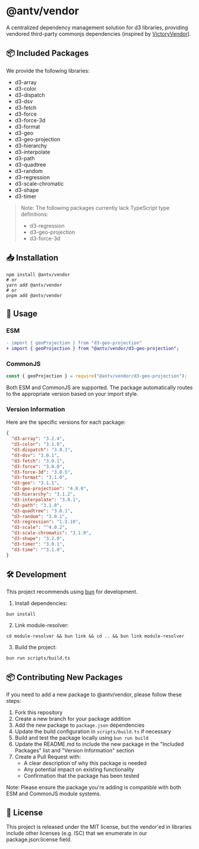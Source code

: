 # @antv/vendor

A centralized dependency management solution for d3 libraries, providing vendored third-party commonjs dependencies (inspired by [VictoryVendor](https://github.com/FormidableLabs/victory/tree/main/packages/victory-vendor)).

## 📦 Included Packages

We provide the following libraries:

- d3-array
- d3-color
- d3-dispatch
- d3-dsv
- d3-fetch
- d3-force
- d3-force-3d
- d3-format
- d3-geo
- d3-geo-projection
- d3-hierarchy
- d3-interpolate
- d3-path
- d3-quadtree
- d3-random
- d3-regression
- d3-scale-chromatic
- d3-shape
- d3-timer

> Note: The following packages currently lack TypeScript type definitions:
>
> - d3-regression
> - d3-geo-projection
> - d3-force-3d

## 📥 Installation

```shell
npm install @antv/vendor
# or
yarn add @antv/vendor
# or
pnpm add @antv/vendor
```

## 🔄 Usage

### ESM

```diff
- import { geoProjection } from "d3-geo-projection"
+ import { geoProjection } from "@antv/vendor/d3-geo-projection";
```

### CommonJS

```js
const { geoProjection } = require("@antv/vendor/d3-geo-projection");
```

Both ESM and CommonJS are supported. The package automatically routes to the appropriate version based on your import style.

### Version Information

Here are the specific versions for each package:

```json
{
  "d3-array": "3.2.4",
  "d3-color": "3.1.0",
  "d3-dispatch": "3.0.1",
  "d3-dsv": "3.0.1",
  "d3-fetch": "3.0.1",
  "d3-force": "3.0.0",
  "d3-force-3d": "3.0.5",
  "d3-format": "3.1.0",
  "d3-geo": "3.1.1",
  "d3-geo-projection": "4.0.0",
  "d3-hierarchy": "3.1.2",
  "d3-interpolate": "3.0.1",
  "d3-path": "3.1.0",
  "d3-quadtree": "3.0.1",
  "d3-random": "3.0.1",
  "d3-regression": "1.3.10",
  "d3-scale": "^4.0.2",
  "d3-scale-chromatic": "3.1.0",
  "d3-shape": "3.2.0",
  "d3-timer": "3.0.1",
  "d3-time": "^3.1.0",
}
```

## 🛠️ Development

This project recommends using [bun](https://bun.sh/) for development.

1. Install dependencies:

```shell
bun install
```

2. Link module-resolver:

```shell
cd module-resolver && bun link && cd .. && bun link module-resolver
```

3. Build the project:

```shell
bun run scripts/build.ts
```

## 📦 Contributing New Packages

If you need to add a new package to @antv/vendor, please follow these steps:

1. Fork this repository
2. Create a new branch for your package addition
3. Add the new package to `package.json` dependencies
4. Update the build configuration in `scripts/build.ts` if necessary
5. Build and test the package locally using `bun run build`
6. Update the README.md to include the new package in the "Included Packages" list and "Version Information" section
7. Create a Pull Request with:
   - A clear description of why this package is needed
   - Any potential impact on existing functionality
   - Confirmation that the package has been tested

Note: Please ensure the package you're adding is compatible with both ESM and CommonJS module systems.

## 📄 License

This project is released under the MIT license, but the vendor'ed in libraries include other licenses (e.g. ISC) that we enumerate in our package.json:license field.
